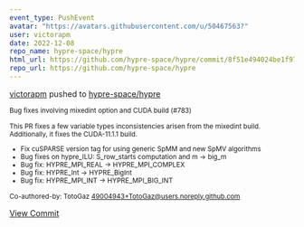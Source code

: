 ```yaml
---
event_type: PushEvent
avatar: "https://avatars.githubusercontent.com/u/50467563?"
user: victorapm
date: 2022-12-08
repo_name: hypre-space/hypre
html_url: https://github.com/hypre-space/hypre/commit/8f51e494024be1f9738f7b2360cfb7fa73c3e13a
repo_url: https://github.com/hypre-space/hypre
---
```


<a href='https://github.com/victorapm' target='_blank'>victorapm</a> pushed to <a href='https://github.com/hypre-space/hypre' target='_blank'>hypre-space/hypre</a>

<small>Bug fixes involving mixedint option and CUDA build (#783)

This PR fixes a few variable types inconsistencies arisen from the mixedint build. Additionally, it fixes the CUDA-11.1.1 build.

* Fix cuSPARSE version tag for using generic SpMM and new SpMV algorithms
* Bug fixes on hypre_ILU: S_row_starts computation and m -> big_m
* Bug fix: HYPRE_MPI_REAL -> HYPRE_MPI_COMPLEX
* Bug fix: HYPRE_Int -> HYPRE_BigInt
* Bug fix: HYPRE_MPI_INT -> HYPRE_MPI_BIG_INT

Co-authored-by: TotoGaz <49004943+TotoGaz@users.noreply.github.com></small>

<a href='https://github.com/hypre-space/hypre/commit/8f51e494024be1f9738f7b2360cfb7fa73c3e13a' target='_blank'>View Commit</a>